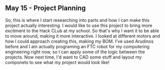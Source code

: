 ## May 15 - Project Planning
So, this is where I start researching into parts and how I can make this project actually interesting. 
I would like to use this project to bring more excitment to the Hack CLub at my school.
So that's why I want it to be able to move around, making it more interactive. I looked at different motors and how I could approach creating this, making my BOM. 
I've used Arudinos before and I am actually programing an FTC robot for my computering engineering right now, so I can apply some of the logic between the projects.
Now next time, I'd want to CAD some stuff and layout my componets to see what my project would look like!
